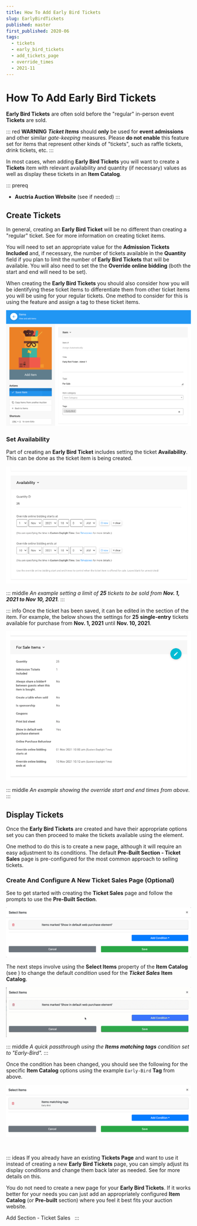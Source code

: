 ```yaml
---
title: How To Add Early Bird Tickets
slug: EarlyBirdTickets
published: master
first_published: 2020-06
tags:
  - tickets
  - early_bird_tickets
  - add_tickets_page
  - override_times
  - 2021-11
---
```


# How To Add Early Bird Tickets <Updated/> <NewLoc/>

**Early Bird Tickets** are often sold before the "regular" in-person event **Tickets** are sold.

::: red
**WARNING**
**_Ticket Items_** should **only** be used for **event admissions** and other similar *gate-keeping* measures. Please **do not enable** this feature set for items that represent other kinds of "tickets", such as raffle tickets, drink tickets, etc.
:::

In most cases, when adding **Early Bird Tickets** you will want to create a **Tickets** item with relevant availability and quantity (if necessary) values as well as display these tickets in an **Item Catalog**.

::: prereq
- **Auctria Auction Website** (see <IndexLink slug="Walkthroughs_CreateNewWebSite2021"/> if needed)
:::

<Link/> <IndexLink slug="Tickets"/> <Link/> <IndexLink slug="RowContent_ItemCatalog"/>

## Create Tickets

In general, creating an **Early Bird Ticket** will be no different than creating a "regular" ticket. See <IndexLink slug="CreateTickets"/> for more information on creating ticket items.

You will need to set an appropriate value for the **Admission Tickets Included** and, if necessary, the number of tickets available in the **Quantity** field if you plan to limit the number of **Early Bird Tickets** that will be available. You will also need to set the the **Override online bidding** (both the start and end will need to be set).

When creating the **Early Bird Tickets** you should also consider how you will be identifying these ticket items to differentiate them from other ticket items you will be using for your regular tickets. One method to consider for this is using the <IndexLink slug="Tags"/> feature and assign a tag to these ticket items.

![img](./index.assets/EarlyBirdTag.png)

### Set Availability

Part of creating an **Early Bird Ticket** includes setting the ticket **Availability**. This can be done as the ticket item is being created.

![img](./index.assets/Availability.png)

::: middle
*An example setting a limit of __25__ tickets to be sold from __Nov. 1, 2021 to Nov 10, 2021__.*
:::

::: info
Once the ticket has been saved, it can be edited in the <IndexLink slug="ForSaleItemsDetailed" anchor="for-sale-items"/> section of the item. For example, the below shows the settings for **25** **single-entry** tickets available for purchase from **Nov. 1, 2021** until **Nov. 10, 2021**.

![img](./index.assets/ForSaleItems.png)

::: middle
*An example showing the override start and end times from above.*
:::

<HRDiv/>

## Display Tickets

Once the **Early Bird Tickets** are created and have their appropriate options set you can then proceed to make the tickets available using the <IndexLink slug="RowContent_ItemCatalog"/> element.

One method to do this is to create a new <IndexLink slug="Section_AddSection" anchor="ticket-sales"/> page, although it will require an easy adjustment to its conditions. The default **Pre-Built Section - Ticket Sales** page is pre-configured for the most common approach to selling tickets.

### Create And Configure A New Ticket Sales Page (Optional)

See <IndexLink slug="AddNewWebsitePage"/> to get started with creating the **Ticket Sales** page and follow the prompts to use the <IndexLink slug="Section_AddSection" anchor="ticket-sales"/> **Pre-Built Section**.

![img](./index.assets/DefaultCondition.png)

The next steps involve using the **Select Items** property of the **Item Catalog** (see <IndexLink slug="ConfigureItemsDisplayed"/>) to change the default *condition* used for the **_Ticket Sales_** **Item Catalog**.

![GIF](./index.assets/ChangeConditions.gif)

::: middle
*A quick passthrough using the __Items matching tags__ condition set to "Early-Bird".*
:::

Once the condition has been changed, you should see the following for the specific **Item Catalog** options using the example `Early-Bird` **Tag** from above.

![img](./index.assets/EarlyBirdCondition.png)

<HRDiv/>
&nbsp;

::: ideas
If you already have an existing **Tickets Page** and want to use it instead of creating a new **Early Bird Tickets** page, you can simply adjust its display conditions and change them back later as needed. See <IndexLink slug="ConfigureItemsDisplayed"/> for more details on this.

You do not need to create a new page for your **Early Bird Tickets**. If it works better for your needs you can just add an appropriately configured **Item Catalog** (or **Pre-built** section) where you feel it best fits your auction website.

<Link/> <IndexLink slug="RowContent_ItemCatalog"/> <Link/> <IndexLink slug="Section_AddSection" anchor="ticket-sales">Add Section  - Ticket Sales</IndexLink>
&nbsp;
:::

<ChildPages/>
<Revised date="2021-11-01"/>
